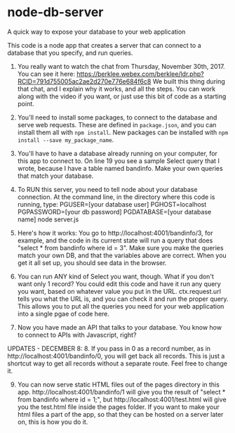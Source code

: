 # node-db-server
A quick way to expose your database to your web application

This code is a node app that creates a server that can connect to a database that you specify, and run queries.  

1. You really want to watch the chat from Thursday, November 30th, 2017. You can see it here: https://berklee.webex.com/berklee/ldr.php?RCID=791d755005ac2ae2d270e776e684f6c8  We built this thing during that chat, and I explain why it works, and all the steps.  You can work along with the video if you want, or just use this bit of code as a starting point.

2. You'll need to install some packages, to connect to the database and serve web requests. These are defined in `package.json`, and you can install them all with `npm install`. New packages can be installed with `npm install --save my_package_name`.

3. You'll have to have a database already running on your computer, for this app to connect to.  On line 19 you see a sample Select query that I wrote, because I have a table named bandinfo. Make your own queries that match your database.

4. To RUN this server, you need to tell node about your database connection.  At the command line, in the directory where this code is running, type:
PGUSER=[your database user]   PGHOST=localhost   PGPASSWORD=[your db password]   PGDATABASE=[your database name] node server.js

5. Here's how it works: You go to http://localhost:4001/bandinfo/3, for example, and the code in its current state will run a query that does "select * from bandinfo where id = 3".  Make sure you make the queries match your own DB, and that the variables above are correct. When you get it all set up, you should see data in the browser.

6. You can run ANY kind of Select you want, though.  What if you don't want only 1 record? You could edit this code and have it run any query you want, based on whatever value you put in the URL.  ctx.request.url tells you what the URL is, and you can check it and run the proper query. This allows you to put all the queries you need for your web application into a single pgae of code here.


7. Now you have made an API that talks to your database.  You know how to connect to APIs with Javascript, right?

UPDATES - DECEMBER 8:
8. If you pass in 0 as a record number, as in http://localhost:4001/bandinfo/0, you will get back all records.  This is just a shortcut way to get all records without a separate route.  Feel free to change it.

9. You can now serve static HTML files out of the pages directory in this app.  http://localhost:4001/bandinfo/1 will give you the result of "select * from bandinfo where id = 1;",
 but http://localhost:4001/test.html will give you the test.html file inside the pages folder.  If you want to make your html files a part of the app, so that they can be hosted on a server later on, this is how you do it.
